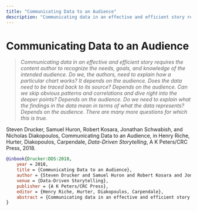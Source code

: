 ```yaml
---
title: "Communicating Data to an Audience"
description: "Communicating data in an effective and efficient story requires the content author to recognize the needs, goals, and knowledge of the intended audience. Do we, the authors, need to explain how a particular chart works? It depends on the audience. Does the data need to be traced back to its source? Depends on the audience. Can we skip obvious patterns and correlations and dive right into the deeper points? Depends on the audience. Do we need to explain what the findings in the data mean in terms of what the data represents? Depends on the audience. There are many more questions for which this is true."
---
```


# Communicating Data to an Audience

> _Communicating data in an effective and efficient story requires the content author to recognize the needs, goals, and knowledge of the intended audience. Do we, the authors, need to explain how a particular chart works? It depends on the audience. Does the data need to be traced back to its source? Depends on the audience. Can we skip obvious patterns and correlations and dive right into the deeper points? Depends on the audience. Do we need to explain what the findings in the data mean in terms of what the data represents? Depends on the audience. There are many more questions for which this is true._

Steven Drucker, Samuel Huron, Robert Kosara, Jonathan Schwabish, and Nicholas Diakopoulos, Communicating Data to an Audience, in Henry Riche, Hurter, Diakopoulos, Carpendale, _Data-Driven Storytelling_, A K Peters/CRC Press, 2018.


```bibtex
@inbook{Drucker:DDS:2018,
	year = 2018,
	title = {Communicating Data to an Audience},
	author = {Steven Drucker and Samuel Huron and Robert Kosara and Jonathan Schwabish and Nicholas Diakopoulos},
	venue = {Data-Driven Storytelling},
	publisher = {A K Peters/CRC Press},
	editor = {Henry Riche, Hurter, Diakopoulos, Carpendale},
	abstract = {Communicating data in an effective and efficient story requires the content author to recognize the needs, goals, and knowledge of the intended audience. Do we, the authors, need to explain how a particular chart works? It depends on the audience. Does the data need to be traced back to its source? Depends on the audience. Can we skip obvious patterns and correlations and dive right into the deeper points? Depends on the audience. Do we need to explain what the findings in the data mean in terms of what the data represents? Depends on the audience. There are many more questions for which this is true.},
}
```

